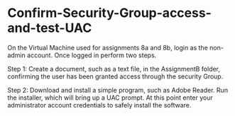 # Confirm-Security-Group-access-and-test-UAC

On the Virtual Machine used for assignments 8a and 8b, login as the non-admin account.  Once logged in perform two steps.

Step 1: Create a document, such as a text file, in the AssignmentB folder, confirming the user has been granted access through the security Group.

Step 2: Download and install a simple program, such as Adobe Reader.  Run the installer, which will bring up a UAC prompt.  At this point enter your administrator account credentials to safely install the software.  

